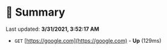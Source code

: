 # 📖 Summary
Last updated: **3/31/2021, 3:52:17 AM**

- `GET` [https://google.com](https://google.com) - **Up** (129ms)
